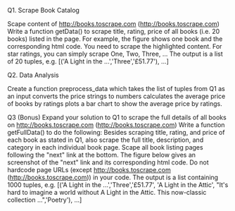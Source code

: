 Q1. Scrape Book Catalog

Scape content of http://books.toscrape.com (http://books.toscrape.com)
Write a function getData() to scrape title, rating, price of all books (i.e. 20 books) listed in the page.
For example, the figure shows one book and the corresponding html code. You need to scrape the highlighted content.
For star ratings, you can simply scrape One, Two, Three, ...
The output is a list of 20 tuples, e.g. [('A Light in the ...','Three','£51.77'), ...]

Q2. Data Analysis

Create a function preprocess_data which
takes the list of tuples from Q1 as an input
converts the price strings to numbers
calculates the average price of books by ratings
plots a bar chart to show the average price by ratings.

Q3 (Bonus) Expand your solution to Q1 to scrape the full details of all books on http://books.toscrape.com (http://books.toscrape.com)
Write a function getFullData() to do the following:
Besides scraping title, rating, and price of each book as stated in Q1, also scrape the full title, description, and category in each individual book page.
Scape all book listing pages following the "next" link at the bottom. The figure below gives an screenshot of the "next" link and its corresponding html code.
Do not hardcode page URLs (except http://books.toscrape.com (http://books.toscrape.com)) in your code.
The output is a list containing 1000 tuples,
e.g. [('A Light in the ...','Three','£51.77', 'A Light in the Attic', "It's hard to imagine a world without A Light in the Attic. This now-classic collection ...",'Poetry'), ...]
